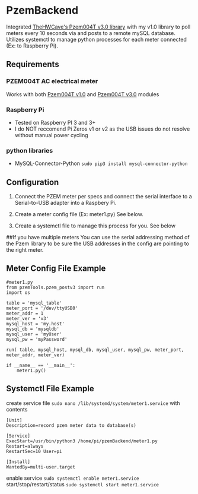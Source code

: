 # PzemBackend 
Integrated [TheHWCave's Pzem004T v3.0 library](https://github.com/TheHWcave/Peacefair-PZEM-004T-) with my v1.0 library to poll meters every 10 seconds via and posts to a remote mySQL database. Utilizes systemctl to manage python processes for each meter connected (Ex: to Raspberry Pi).

## Requirements
### PZEM004T AC electrical meter
Works with both [Pzem004T v1.0](https://innovatorsguru.com/ac-digital-multifunction-meter-using-pzem-004t/) and [Pzem004T v3.0](https://innovatorsguru.com/pzem-004t-v3/) modules
### Raspberry Pi
- Tested on Raspberry PI 3 and 3+
- I do NOT reccomend Pi Zeros v1 or v2 as the USB issues do not resolve without manual power cycling
### python libraries
 - MySQL-Connector-Python `sudo pip3 install mysql-connector-python`

## Configuration
1. Connect the PZEM meter per specs and connect the serial interface to a Serial-to-USB adapter into a Raspbery Pi. 

2. Create a meter config file (Ex: meter1.py) See below.

3. Create a systemctl file to manage this process for you. See below

##If you have multiple meters 
You can use the serial addressing method of the Pzem library to be sure the USB addresses in the config are pointing to the right meter.

## Meter Config File Example
```
#meter1.py
from pzemTools.pzem_postv3 import run
import os

table = 'mysql_table'
meter_port = '/dev/ttyUSB0'
meter_addr = 1
meter_ver = 'v3'
mysql_host = 'my.host'
mysql_db = 'mysqldb'
mysql_user = 'myUser'
mysql_pw = 'myPassword'

run( table, mysql_host, mysql_db, mysql_user, mysql_pw, meter_port, meter_addr, meter_ver)

if __name__ == '__main__':
    meter1.py()
```

## Systemctl File Example
create service file
`sudo nano /lib/systemd/system/meter1.service`
with contents
```
[Unit] 
Description=record pzem meter data to database(s)

[Service] 
ExecStart=/usr/bin/python3 /home/pi/pzemBackend/meter1.py 
Restart=always 
RestartSec=10 User=pi

[Install] 
WantedBy=multi-user.target
```
enable service
`sudo systemctl enable meter1.service`
start/stop/restart/status
`sudo systemctl start meter1.service`
